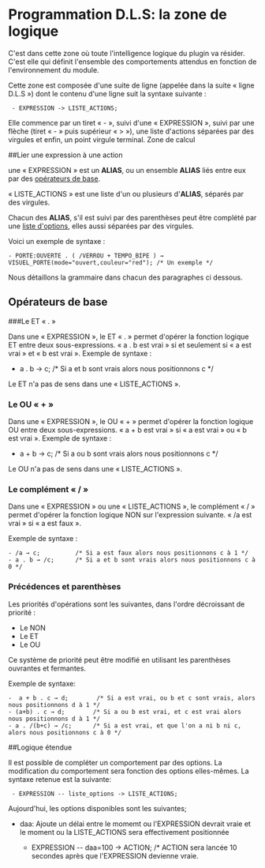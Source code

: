 # Programmation D.L.S: la zone de logique

C'est dans cette zone où toute l'intelligence logique du plugin va résider.
C'est elle qui définit l'ensemble des comportements attendus en fonction de l'environnement du module.

Cette zone est composée d'une suite de ligne (appelée dans la suite « ligne D.L.S ») dont le contenu d'une ligne suit la syntaxe suivante :

     - EXPRESSION -> LISTE_ACTIONS;

Elle commence par un tiret « - », suivi d'une « EXPRESSION », suivi par une flèche (tiret « - » puis supérieur « > »), une liste d'actions séparées par des virgules et enfin, un point virgule terminal.
Zone de calcul

##Lier une expression à une action

une « EXPRESSION » est un **ALIAS**, ou un ensemble **ALIAS** liés entre eux par des [opérateurs de base](operateurs-de-base).

« LISTE_ACTIONS » est une liste d'un ou plusieurs d'**ALIAS**, séparés par des virgules.

Chacun des **ALIAS**, s'il est suivi par des parenthèses peut être complété par une [liste d'options](dls_options.md),
elles aussi séparées par des virgules.

Voici un exemple de syntaxe :

    - PORTE:OUVERTE . ( /VERROU + TEMPO_BIPE ) → VISUEL_PORTE(mode="ouvert,couleur="red"); /* Un exemple */

Nous détaillons la grammaire dans chacun des paragraphes ci dessous.

## Opérateurs de base

###Le ET « . »

Dans une « EXPRESSION », le ET « . » permet d'opérer la fonction logique ET entre deux sous-expressions.
« a . b est vrai » si et seulement si « a est vrai » et « b est vrai ».
Exemple de syntaxe :
 - a . b → c;                /* Si a et b sont vrais alors nous positionnons c */

Le ET n'a pas de sens dans une « LISTE_ACTIONS ».

### Le OU « + »

Dans une « EXPRESSION », le OU « + » permet d'opérer la fonction logique OU entre deux sous-expressions.
« a + b est vrai » si « a est vrai » ou « b est vrai ».
Exemple de syntaxe :
 - a + b → c;              /* Si a ou b sont vrais alors nous positionnons c */

Le OU n'a pas de sens dans une « LISTE_ACTIONS ».

### Le complément « / »

Dans une « EXPRESSION » ou une « LISTE_ACTIONS », le complément « / » permet d'opérer la fonction logique NON sur l'expression suivante.
« /a est vrai » si « a est faux ».

Exemple de syntaxe :

    - /a → c;          /* Si a est faux alors nous positionnons c à 1 */
    - a . b → /c;      /* Si a et b sont vrais alors nous positionnons c à 0 */

### Précédences et parenthèses

Les priorités d'opérations sont les suivantes, dans l'ordre décroissant de priorité :
* Le NON
* Le ET
* Le OU

Ce système de priorité peut être modifié en utilisant les parenthèses ouvrantes et fermantes.

Exemple de syntaxe:

    -  a + b . c → d;        /* Si a est vrai, ou b et c sont vrais, alors nous positionnons d à 1 */
    - (a+b) . c → d;        /* Si a ou b est vrai, et c est vrai alors nous positionnons d à 1 */
    - a . /(b+c) → /c;      /* Si a est vrai, et que l'on a ni b ni c, alors nous positionnons c à 0 */

##Logique étendue

Il est possible de compléter un comportement par des options. La modification du comportement sera fonction des options elles-mêmes.
La syntaxe retenue est la suivante:

     - EXPRESSION -- liste_options -> LISTE_ACTIONS;

Aujourd'hui, les options disponibles sont les suivantes;

* daa: Ajoute un délai entre le momemt ou l'EXPRESSION devrait vraie et le moment ou la LISTE_ACTIONS sera effectivement positionnée

     - EXPRESSION -- daa=100 -> ACTION; /* ACTION sera lancée 10 secondes après que l'EXPRESSION devienne vraie.
